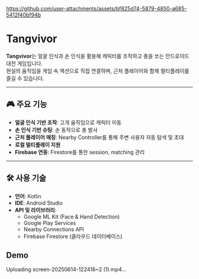 
https://github.com/user-attachments/assets/bf825d74-5879-4850-a685-5412f40bf94b
# Tangvivor

**Tangvivor**는 얼굴 인식과 손 인식을 활용해 캐릭터를 조작하고 총을 쏘는 안드로이드 대전 게임입니다.  
현실의 움직임을 게임 속 액션으로 직접 연결하며, 근처 플레이어와 함께 멀티플레이를 즐길 수 있습니다.

---

## 🎮 주요 기능

- **얼굴 인식 기반 조작**: 고개 움직임으로 캐릭터 이동
- **손 인식 기반 슈팅**: 손 동작으로 총 발사
- **근처 플레이어 매칭**: Nearby Controller를 통해 주변 사용자 자동 탐색 및 초대
- **로컬 멀티플레이 지원**
- **Firebase 연동**: Firestore를 통한 session, matching 관리

---

## 🛠️ 사용 기술

- **언어**: Kotlin  
- **IDE**: Android Studio  
- **API 및 라이브러리**:
  - Google ML Kit (Face & Hand Detection)
  - Google Play Services
  - Nearby Connections API
  - Firebase Firestore (클라우드 데이터베이스)

## Demo

Uploading screen-20250614-122416~2 (1).mp4… 
